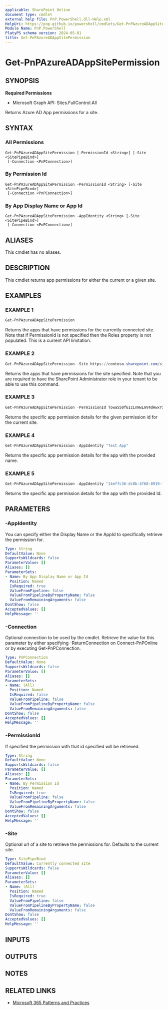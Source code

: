 ```yaml
---
applicable: SharePoint Online
document type: cmdlet
external help file: PnP.PowerShell.dll-Help.xml
HelpUri: https://pnp.github.io/powershell/cmdlets/Get-PnPAzureADAppSitePermission.html
Module Name: PnP.PowerShell
PlatyPS schema version: 2024-05-01
title: Get-PnPAzureADAppSitePermission
---
```


# Get-PnPAzureADAppSitePermission

## SYNOPSIS

**Required Permissions**

  * Microsoft Graph API: Sites.FullControl.All

Returns Azure AD App permissions for a site.

## SYNTAX

### All Permissions

```
Get-PnPAzureADAppSitePermission [-PermissionId <String>] [-Site <SitePipeBind>]
 [-Connection <PnPConnection>]
```

### By Permission Id

```
Get-PnPAzureADAppSitePermission -PermissionId <String> [-Site <SitePipeBind>]
 [-Connection <PnPConnection>]
```

### By App Display Name or App Id

```
Get-PnPAzureADAppSitePermission -AppIdentity <String> [-Site <SitePipeBind>]
 [-Connection <PnPConnection>]
```

## ALIASES

This cmdlet has no aliases.

## DESCRIPTION

This cmdlet returns app permissions for either the current or a given site.

## EXAMPLES

### EXAMPLE 1

```powershell
Get-PnPAzureADAppSitePermission
```

Returns the apps that have permissions for the currently connected site. Note that if PermissionId is not specified then the Roles property is not populated. This is a current API limitation.

### EXAMPLE 2

```powershell
Get-PnPAzureADAppSitePermission -Site https://contoso.sharepoint.com/sites/projects
```

Returns the apps that have permissions for the site specified. Note that you are required to have the SharePoint Administrator role in your tenant to be able to use this command.

### EXAMPLE 3

```powershell
Get-PnPAzureADAppSitePermission -PermissionId TowaS50fG1zLnNwLmV4dHwxYxNmI0OTI1
```

Returns the specific app permission details for the given permission id for the current site.

### EXAMPLE 4

```powershell
Get-PnPAzureADAppSitePermission -AppIdentity "Test App"
```

Returns the specific app permission details for the app with the provided name.

### EXAMPLE 5

```powershell
Get-PnPAzureADAppSitePermission -AppIdentity "14effc36-dc8b-4f68-8919-f6beb7d847b3"
```

Returns the specific app permission details for the app with the provided Id.

## PARAMETERS

### -AppIdentity

You can specify either the Display Name or the AppId to specifically retrieve the permission for.

```yaml
Type: String
DefaultValue: None
SupportsWildcards: false
ParameterValue: []
Aliases: []
ParameterSets:
- Name: By App Display Name or App Id
  Position: Named
  IsRequired: true
  ValueFromPipeline: false
  ValueFromPipelineByPropertyName: false
  ValueFromRemainingArguments: false
DontShow: false
AcceptedValues: []
HelpMessage: ''
```

### -Connection

Optional connection to be used by the cmdlet. Retrieve the value for this parameter by either specifying -ReturnConnection on Connect-PnPOnline or by executing Get-PnPConnection.

```yaml
Type: PnPConnection
DefaultValue: None
SupportsWildcards: false
ParameterValue: []
Aliases: []
ParameterSets:
- Name: (All)
  Position: Named
  IsRequired: false
  ValueFromPipeline: false
  ValueFromPipelineByPropertyName: false
  ValueFromRemainingArguments: false
DontShow: false
AcceptedValues: []
HelpMessage: ''
```

### -PermissionId

If specified the permission with that id specified will be retrieved.

```yaml
Type: String
DefaultValue: None
SupportsWildcards: false
ParameterValue: []
Aliases: []
ParameterSets:
- Name: By Permission Id
  Position: Named
  IsRequired: true
  ValueFromPipeline: false
  ValueFromPipelineByPropertyName: false
  ValueFromRemainingArguments: false
DontShow: false
AcceptedValues: []
HelpMessage: ''
```

### -Site

Optional url of a site to retrieve the permissions for. Defaults to the current site.

```yaml
Type: SitePipeBind
DefaultValue: Currently connected site
SupportsWildcards: false
ParameterValue: []
Aliases: []
ParameterSets:
- Name: (All)
  Position: Named
  IsRequired: true
  ValueFromPipeline: false
  ValueFromPipelineByPropertyName: false
  ValueFromRemainingArguments: false
DontShow: false
AcceptedValues: []
HelpMessage: ''
```

## INPUTS

## OUTPUTS

## NOTES

## RELATED LINKS

- [Microsoft 365 Patterns and Practices](https://aka.ms/m365pnp)
